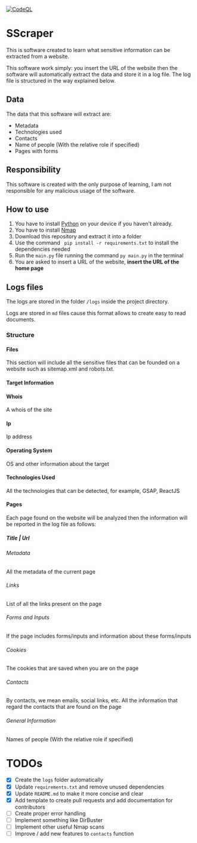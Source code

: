 [![CodeQL](https://github.com/Samuele1818/SScraper/actions/workflows/github-code-scanning/codeql/badge.svg)](https://github.com/Samuele1818/SScraper/actions/workflows/github-code-scanning/codeql)
# SScraper

This is software created to learn what sensitive information can
be extracted from a website.


This software work simply: you insert the URL of the website then the software will automatically
extract the data and store it in a log file.
The log file is structured in the way explained below.

## Data

The data that this software will extract are:

- Metadata
- Technologies used
- Contacts
- Name of people (With the relative role if specified)
- Pages with forms

## Responsibility

This software is created with the only purpose of learning, I am not responsible for any malicious 
usage of the software.

## How to use

1. You have to install [Python](https://www.python.org/) on your device if you haven't already.
2. You have to install [Nmap](https://nmap.org/)
3. Download this repository and extract it into a folder
3. Use the command ` pip install -r requirements.txt` to install the dependencies needed
4. Run the `main.py` file running the command `py main.py` in the terminal
5. You are asked to insert a URL of the website, **insert the URL of the home page**

## Logs files

The logs are stored in the folder `/logs` inside the project directory.

Logs are stored in `md` files cause this format allows to create easy to read documents.

### Structure

#### Files

This section will include all the sensitive files that can be founded on a website such as sitemap.xml
and robots.txt.

#### Target Information

#### Whois

A whois of the site

#### Ip

Ip address

#### Operating System

OS and other information about the target

#### Technologies Used

All the technologies that can be detected, for example, GSAP, ReactJS

#### Pages

Each page found on the website will be analyzed then the information will be reported in the log file
as follows:

##### Title | Url

###### Metadata

All the metadata of the current page

###### Links

List of all the links present on the page

###### Forms and Inputs

If the page includes forms/inputs and information about these forms/inputs

###### Cookies

The cookies that are saved when you are on the page

###### Contacts

By contacts, we mean emails, social links, etc.
All the information that regard the contacts that are found on the page

###### General Information

Names of people (With the relative role if specified)

# TODOs

- [x] Create the `logs` folder automatically
- [x] Update `requirements.txt` and remove unused dependencies
- [x] Update `README.md` to make it more concise and clear
- [x] Add template to create pull requests and add documentation for contributors
- [ ] Create proper error handling
- [ ] Implement something like DirBuster
- [ ] Implement other useful Nmap scans
- [ ] Improve / add new features to `contacts` function
